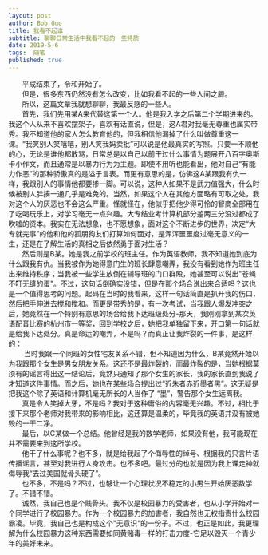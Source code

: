 ```yaml
---
layout: post
author: Bob Guo
title: 我看不起谁
subtitle: 聊聊日常生活中我看不起的一些特质
date: 2019-5-6
tags:  随笔 
published: true
---
```


&nbsp;&nbsp;&nbsp;&nbsp;&nbsp;&nbsp;&nbsp;平成结束了，令和开始了。  
&nbsp;&nbsp;&nbsp;&nbsp;&nbsp;&nbsp;&nbsp;但是，很多东西仍然没有怎么改变，比如我看不起的一些人间之屑。  
&nbsp;&nbsp;&nbsp;&nbsp;&nbsp;&nbsp;&nbsp;所以，这篇文章我就想聊聊，我最反感的一些人。  
&nbsp;&nbsp;&nbsp;&nbsp;&nbsp;&nbsp;&nbsp;首先，我们先用某A来代替这第一个人。他是我入学之后第二个学期进来的。我这个人从来不喜欢摆架子，喜欢有话直说，但是，这A君对我毫无尊重也属实带秀。我不知道他的家人怎么教育他的，但我相信他漏掉了什么叫做尊重这一课。“我笑别人笑嘻嘻，别人笑我妈卖批”可以说是他最真实的写照。只要一不顺他的心，无论是谁他都敢骂，日常总是以自己以前干过什么事情为题展开八百字奥斯卡小作文，而且通常是以暴力行为为主题。即使不用听也能看出，他对自己“有能力作恶”的那种骄傲真的是溢于言表。而更有意思的是，仿佛这A某跟我有仇一样，我跟别人的事情他都要掺一脚。可以说，这种人如果不是武力值强大，什么时候被别人胖揍一通几乎是难免的。当然，如果这个人在其他方面略有可取之处，我对这个人的厌恶也不会这么严重。怪就怪在，他似乎把他少得可怜的智商全部用在了吃喝玩乐上，对学习毫无一点兴趣。大专结业考计算机部分差两三分没过都成了吹嘘的资本。我实在无法想象，也不愿想象，面对这个不断进步的世界，决定“大专就完事”的他和他的狐朋狗友们打算如何面对，是浑浑噩噩度过毫无意义的一生，还是在了解生活的真相之后依然勇于面对生活？  
&nbsp;&nbsp;&nbsp;&nbsp;&nbsp;&nbsp;&nbsp;然后则是B某。她是我之前学校的班主任。作为英语教师，我不知道她到底为什么跟我有仇。当我被作为她得意门生的班长肆意嘲弄，我没有看到她作为班主任出来维持秩序；当我被一些学生放倒在辅导班的门口群殴，她甚至可以说出"苍蝇不叮无缝的蛋"。不过，这句话倒确实没错，但是在那个场合说出来合适吗？这也是一个值得思考的问题。起码在当时的我看来，这样一句话简直是扒开我的伤口，然后把手伸进去搅和搅和。而更是带秀的是，有一次考试，当我跟人爆发冲突之后，她竟然在一个特别有意思的场合给我下达班级处分-那天，我刚刚拿到某次英语配音比赛的杭州市一等奖，回到学校之后，她把我单独留下来，开口第一句话就是给我下达处分。真是命运的嘲弄，不是吗？而真正让我炸裂的一件事，是这样的：  
&nbsp;&nbsp;&nbsp;&nbsp;&nbsp;&nbsp;&nbsp; 当时我跟一个同班的女性宅友关系不错，但不知道因为什么，B某竟然开始以为我跟那个女生是男女朋友关系。这还不是最炸裂的，而最炸裂的是，当她根据莫须有的谣言得出这一结论后，竟然只通知了那个女生的家长，我的家长直到我说了才知道这件事情。而之后，她也在某些场合提出过“近朱者赤近墨者黑”。这无疑是把我这个除了英语和计算机毫无所长的人当作了
“墨”，警告那个女生远离我。  
&nbsp;&nbsp;&nbsp;&nbsp;&nbsp;&nbsp;&nbsp;真是令人笑掉大牙，不是吗？我对于这种庸俗的内容毫无兴趣。不过，相比于接下来那个老师对我带来的影响相比，这还算是温柔的，毕竟我的英语并没有被她毁的一干二净。  
&nbsp;&nbsp;&nbsp;&nbsp;&nbsp;&nbsp;&nbsp;最后，以C某做一个总结。他曾经是我的数学老师，如果没有他，我可能现在并不需要来到这所学校。  
&nbsp;&nbsp;&nbsp;&nbsp;&nbsp;&nbsp;&nbsp;他干了什么事呢？也不多，就是给我起了个侮辱性的绰号、根据我的只言片语传播谣言，甚至对我进行人身攻击。也不多吧。最过分的也就是因为我上课走神就侮辱我“去过美国就骨头硬了”。  
&nbsp;&nbsp;&nbsp;&nbsp;&nbsp;&nbsp;&nbsp;也不多，不是吗？不过，也够让一个心理状况不稳定的小男生开始厌恶数学了。不错不错。  
&nbsp;&nbsp;&nbsp;&nbsp;&nbsp;&nbsp;&nbsp;诚然，我自己也是个贱骨头。我不仅是校园暴力的受害者，也从小学开始对一个同学进行了校园暴力。作为一个校园暴力的加害者，我自然也无权指责什么校园霸凌。毕竟，我自己也是构成这个"无意识"的一份子。不过，也正是如此，我更理解为什么校园暴力这种东西需要如同黄赌毒一样的打击力度-它足以毁灭一个青少年的美好未来。
